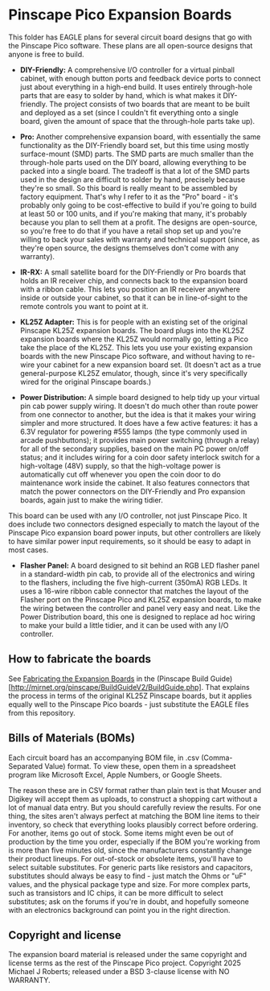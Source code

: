 # Pinscape Pico Expansion Boards

This folder has EAGLE plans for several circuit board designs that go with
the Pinscape Pico software.  These plans are all open-source designs that
anyone is free to build.

* <b>DIY-Friendly:</b> A comprehensive I/O controller for a virtual pinball
cabinet, with enough button ports and feedback device ports to connect just
about everything in a high-end build.  It uses entirely through-hole parts
that are easy to solder by hand, which is what makes it DIY-friendly.  The
project consists of two boards that are meant to be built and deployed as
a set (since I couldn't fit everything onto a single board, given the amount
of space that the through-hole parts take up).

* <b>Pro:</b> Another comprehensive expansion board, with essentially the
same functionality as the DIY-Friendly board set, but this time using mostly
surface-mount (SMD) parts.  The SMD parts are much smaller than the through-hole
parts used on the DIY board, allowing everything to be packed into a single
board.  The tradeoff is that a lot of the SMD parts used in the design are
difficult to solder by hand, precisely because they're so small.  So this
board is really meant to be assembled by factory equipment.  That's why I
refer to it as the "Pro" board - it's probably only going to be cost-effective
to build if you're going to build at least 50 or 100 units, and if you're
making that many, it's probably because you plan to sell them at a profit.
The designs are open-source, so you're free to do that if you have a retail
shop set up and you're willing to back your sales with warranty and technical
support (since, as they're open source, the designs themselves don't come
with any warranty).

* <b>IR-RX:</b> A small satellite board for the DIY-Friendly or Pro boards
that holds an IR receiver chip, and connects back to the expansion board
with a ribbon cable.  This lets you position an IR receiver anywhere
inside or outside your cabinet, so that it can be in line-of-sight to the
remote controls you want to point at it.

* <b>KL25Z Adapter:</b> This is for people with an existing set of the
original Pinscape KL25Z expansion boards.  The board plugs into the KL25Z
expansion boards where the KL25Z would normally go, letting a Pico take the
place of the KL25Z.  This lets you use your existing expansion boards with
the new Pinscape Pico software, and without having to re-wire your cabinet
for a new expansion board set.  (It doesn't act as a true general-purpose
KL25Z emulator, though, since it's very specifically wired for the original
Pinscape boards.)

* <b>Power Distribution:</b> A simple board designed to help tidy up your
virtual pin cab power supply wiring.  It doesn't do much other than route
power from one connector to another, but the idea is that it makes your
wiring simpler and more structured.  It does have a few active features: it
has a 6.3V regulator for powering #555 lamps (the type commonly used in
arcade pushbuttons); it provides main power switching (through a relay) for
all of the secondary supplies, based on the main PC power on/off status; and
it includes wiring for a coin door safety interlock switch for a
high-voltage (48V) supply, so that the high-voltage power is automatically
cut off whenever you open the coin door to do maintenance work inside the
cabinet.  It also features connectors that match the power connectors on the
DIY-Friendly and Pro expansion boards, again just to make the wiring tidier.
<p>
This board can be used with any I/O controller, not just Pinscape
Pico.  It does include two connectors designed especially to match
the layout of the Pinscape Pico expansion board power inputs, but
other controllers are likely to have similar power input requirements,
so it should be easy to adapt in most cases.
</p>

* <b>Flasher Panel:</b> A board designed to sit behind an RGB LED flasher
panel in a standard-width pin cab, to provide all of the electronics and
wiring to the flashers, including the five high-current (350mA) RGB LEDs.
It uses a 16-wire ribbon cable connector that matches the layout of the
Flasher port on the Pinscape Pico and KL25Z expansion boards, to make the
wiring between the controller and panel very easy and neat.  Like the Power
Distribution board, this one is designed to replace ad hoc wiring to make
your build a little tidier, and it can be used with any I/O controller.

## How to fabricate the boards

See [Fabricating the Expansion Boards](http://mjrnet.org/pinscape/BuildGuideV2/BuildGuide.php?sid=expanFab)
in the (Pinscape Build Guide)[http://mjrnet.org/pinscape/BuildGuideV2/BuildGuide.php].
That explains the process in terms of the original KL25Z Pinscape boards, but
it applies equally well to the Pinscape Pico boards - just substitute the EAGLE
files from this repository.


## Bills of Materials (BOMs)

Each circuit board has an accompanying BOM file, in .csv (Comma-Separated
Value) format.  To view these, open them in a spreadsheet program like
Microsoft Excel, Apple Numbers, or Google Sheets.

The reason these are in CSV format rather than plain text is that Mouser and
Digikey will accept them as uploads, to construct a shopping cart without a
lot of manual data entry.  But you should carefully review the results.  For
one thing, the sites aren't always perfect at matching the BOM line items to
their inventory, so check that everything looks plausibly correct before
ordering.  For another, items go out of stock.  Some items might even be out
of production by the time you order, especially if the BOM you're working
from is more than five minutes old, since the manufacturers constantly
change their product lineups.  For out-of-stock or obsolete items, you'll
have to select suitable substitutes.  For generic parts like resistors and
capacitors, substitutes should always be easy to find - just match the Ohms
or "uF" values, and the physical package type and size.  For more complex
parts, such as transistors and IC chips, it can be more difficult to select
substitutes; ask on the forums if you're in doubt, and hopefully someone
with an electronics background can point you in the right direction.


## Copyright and license

The expansion board material is released under the same copyright and
license terms as the rest of the Pinscape Pico project.  Copyright 2025
Michael J Roberts; released under a BSD 3-clause license with NO WARRANTY.
